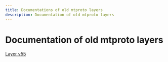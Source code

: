 ```yaml
---
title: Documentations of old mtproto layers
description: Documentation of old mtproto layers
---
```

# Documentation of old mtproto layers  

[Layer v55](API_docs_v55/)  
